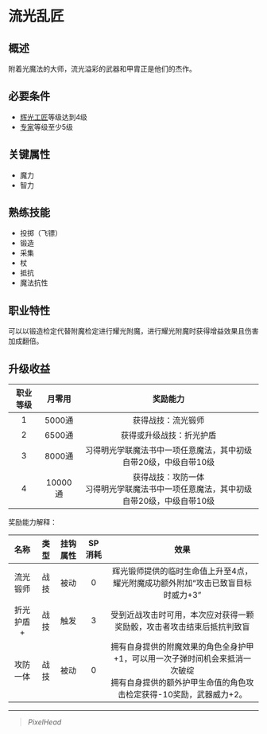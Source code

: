 # 流光乱匠

## 概述

附着光魔法的大师，流光溢彩的武器和甲胄正是他们的杰作。

## 必要条件

* <a href="../lightCraftsman" target="_blank">辉光工匠</a>等级达到4级
* <a href="../../../basicJob/Specialist" target="_blank">专家</a>等级至少5级

## 关键属性

* 魔力
* 智力

## 熟练技能

* 投掷（飞镖）
* 锻造
* 采集
* 杖
* 抵抗
* 魔法抗性
  
## 职业特性

可以以锻造检定代替附魔检定进行耀光附魔，进行耀光附魔时获得增益效果且伤害加成翻倍。

## 升级收益

职业等级|月零用|奖励能力
:--:|:--:|:--:
1|5000通|获得战技：流光锻师
2|6500通|获得或升级战技：折光护盾
3|8000通|习得明光学联魔法书中一项任意魔法，其中初级自带20级，中级自带10级
4|10000通|获得战技：攻防一体<br>习得明光学联魔法书中一项任意魔法，其中初级自带20级，中级自带10级

奖励能力解释：

名称|类型|挂钩属性|SP消耗|效果
:--:|:--:|:--:|:--:|:--:
流光锻师|战技|被动|0|辉光锻师提供的临时生命值上升至4点，耀光附魔成功额外附加“攻击已致盲目标时威力+3”
折光护盾+|战技|触发|3|受到近战攻击时可用，本次应对获得一颗奖励骰，攻击者攻击结束后抵抗判致盲
攻防一体|战技|被动|0|拥有自身提供的附魔效果的角色全身护甲+1，可以用一次子弹时间机会来抵消一次破绽<br>拥有自身提供的额外护甲生命值的角色攻击检定获得-10奖励，武器威力+2。

---

> *PixelHead*